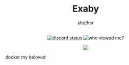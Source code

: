 <div align="center">
  <h1>Exaby</h1>
  <p>she/her</p>
  <br>
  <a href='https://discord.com/users/584752051163103243' target='_blank'><img alt="discord status" src="https://api.statusbadges.me/badge/status/584752051163103243" /></a>
  <img alt="who viewed me?" src="https://komarev.com/ghpvc/?username=Exaby" />
  
  <p align="center">
    <a href="https://skillicons.dev">
      <img src='https://skillicons.dev/icons?i=go,ts,docker,cloudflare,nodejs,discord,bots,js,linux,md,sass,workers,bash,html,angular' />
    </a>
  </p>
</div>
<p>docker my beloved</p>